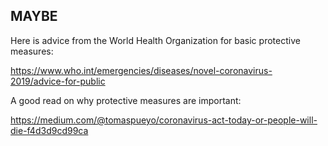 ## MAYBE



Here is advice from the World Health Organization for basic protective measures:

https://www.who.int/emergencies/diseases/novel-coronavirus-2019/advice-for-public

A good read on why protective measures are important:

https://medium.com/@tomaspueyo/coronavirus-act-today-or-people-will-die-f4d3d9cd99ca
